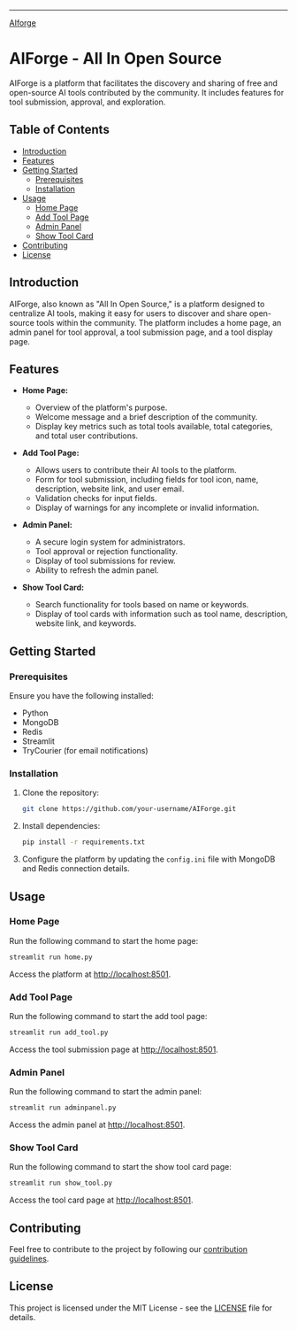 ---
[AIforge](https://github.com/Khushalsarode/AIFORGE/blob/master/logo.png)
# AIForge - All In Open Source

AIForge is a platform that facilitates the discovery and sharing of free and open-source AI tools contributed by the community. It includes features for tool submission, approval, and exploration.

## Table of Contents

- [Introduction](#introduction)
- [Features](#features)
- [Getting Started](#getting-started)
  - [Prerequisites](#prerequisites)
  - [Installation](#installation)
- [Usage](#usage)
  - [Home Page](#home-page)
  - [Add Tool Page](#add-tool-page)
  - [Admin Panel](#admin-panel)
  - [Show Tool Card](#show-tool-card)
- [Contributing](#contributing)
- [License](#license)

## Introduction

AIForge, also known as "All In Open Source," is a platform designed to centralize AI tools, making it easy for users to discover and share open-source tools within the community. The platform includes a home page, an admin panel for tool approval, a tool submission page, and a tool display page.

## Features

- **Home Page:**
  - Overview of the platform's purpose.
  - Welcome message and a brief description of the community.
  - Display key metrics such as total tools available, total categories, and total user contributions.

- **Add Tool Page:**
  - Allows users to contribute their AI tools to the platform.
  - Form for tool submission, including fields for tool icon, name, description, website link, and user email.
  - Validation checks for input fields.
  - Display of warnings for any incomplete or invalid information.

- **Admin Panel:**
  - A secure login system for administrators.
  - Tool approval or rejection functionality.
  - Display of tool submissions for review.
  - Ability to refresh the admin panel.

- **Show Tool Card:**
  - Search functionality for tools based on name or keywords.
  - Display of tool cards with information such as tool name, description, website link, and keywords.

## Getting Started

### Prerequisites

Ensure you have the following installed:

- Python
- MongoDB
- Redis
- Streamlit
- TryCourier (for email notifications)

### Installation

1. Clone the repository:

   ```bash
   git clone https://github.com/your-username/AIForge.git
   ```

2. Install dependencies:

   ```bash
   pip install -r requirements.txt
   ```

3. Configure the platform by updating the `config.ini` file with MongoDB and Redis connection details.

## Usage

### Home Page

Run the following command to start the home page:

```bash
streamlit run home.py
```

Access the platform at [http://localhost:8501](http://localhost:8501).

### Add Tool Page

Run the following command to start the add tool page:

```bash
streamlit run add_tool.py
```

Access the tool submission page at [http://localhost:8501](http://localhost:8501).

### Admin Panel

Run the following command to start the admin panel:

```bash
streamlit run adminpanel.py
```

Access the admin panel at [http://localhost:8501](http://localhost:8501).

### Show Tool Card

Run the following command to start the show tool card page:

```bash
streamlit run show_tool.py
```

Access the tool card page at [http://localhost:8501](http://localhost:8501).

## Contributing

Feel free to contribute to the project by following our [contribution guidelines](CONTRIBUTING.md).

## License

This project is licensed under the MIT License - see the [LICENSE](LICENSE) file for details.
